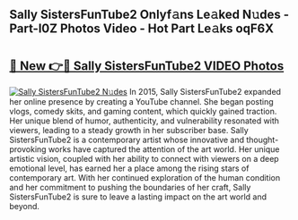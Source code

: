 ## Sally SistersFunTube2 Onlyf𝚊ns Le𝚊ked N𝚞des - Part-l0Z Photos Video - Hot Part Le𝚊ks oqF6X

# <h2><a href="http://ab27679.deff.icu/?id=Sally+SistersFunTube2">🔗 New 👉🔴 Sally SistersFunTube2 VIDEO Photos</a></h2>

[![Sally SistersFunTube2 N𝚞des](https://i.imgur.com/rIISA9y.gif)](http://ab27679.deff.icu/?id=Sally+SistersFunTube2)
In 2015, Sally SistersFunTube2 expanded her online presence by creating a YouTube channel. She began posting vlogs, comedy skits, and gaming content, which quickly gained traction. Her unique blend of humor, authenticity, and vulnerability resonated with viewers, leading to a steady growth in her subscriber base. Sally SistersFunTube2 is a contemporary artist whose innovative and thought-provoking works have captured the attention of the art world. Her unique artistic vision, coupled with her ability to connect with viewers on a deep emotional level, has earned her a place among the rising stars of contemporary art. With her continued exploration of the human condition and her commitment to pushing the boundaries of her craft, Sally SistersFunTube2 is sure to leave a lasting impact on the art world and beyond.
